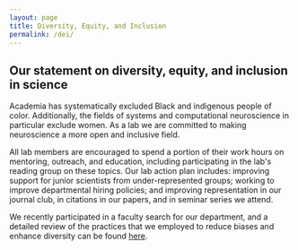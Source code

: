 ```yaml
---
layout: page
title: Diversity, Equity, and Inclusion
permalink: /dei/
---
```


<h2>Our statement on diversity, equity, and inclusion in science</h2>
<p> Academia has systematically excluded Black and indigenous people of color. Additionally, the fields of systems and computational neuroscience in particular exclude women. As a lab we are committed to making neuroscience a more open and inclusive field. 

<p> All lab members are encouraged to spend a portion of their work hours on mentoring, outreach, and education, including participating in the lab's reading group on these topics. Our lab action plan includes: improving support for junior scientists from under-represented groups; working to improve departmental hiring policies; and improving representation in our journal club, in citations in our papers, and in seminar series we attend. 

<p> We recently participated in a faculty search for our department, and a detailed review of the practices that we employed to reduce biases and enhance diversity can be found <a href="{{site.baseurl}}/assets/img/BioStr_Faculty_Search_2021-22_DEI_review.pdf">here</a>.

